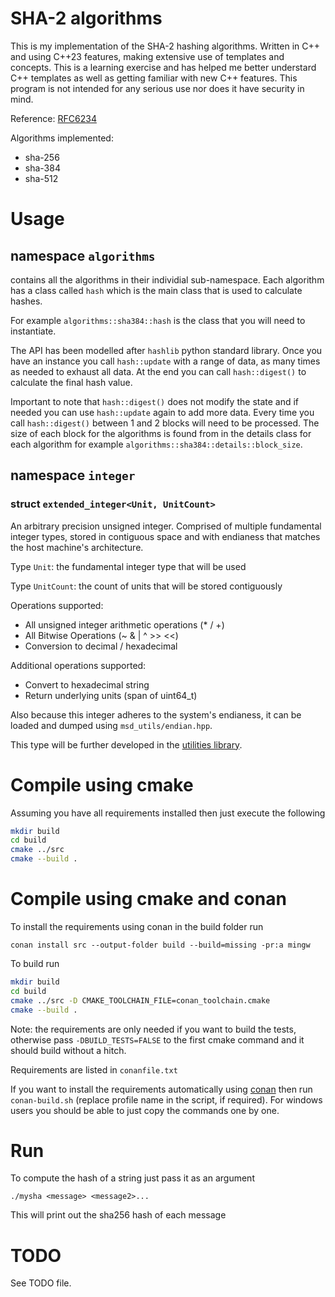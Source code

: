 # SHA-2 algorithms

This is my implementation of the SHA-2 hashing algorithms. Written in C++ and using C++23 features, making extensive use of templates and concepts.
This is a learning exercise and has helped me better understard C++ templates as well as getting familiar with new C++ features. This program is not intended for any serious use nor does it have security in mind.

Reference: [RFC6234](https://datatracker.ietf.org/doc/html/rfc6234)

Algorithms implemented:
* sha-256
* sha-384
* sha-512

# Usage

## namespace `algorithms`

contains all the algorithms in their individial sub-namespace. Each algorithm has a class called `hash` which is the main class that is used to calculate hashes. 

For example `algorithms::sha384::hash` is the class that you will need to instantiate.

The API has been modelled after `hashlib` python standard library. Once you have an instance you call `hash::update` with a range of data, as many times as needed to exhaust all data. At the end you can call `hash::digest()` to calculate the final hash value.

Important to note that `hash::digest()` does not modify the state and if needed you can use `hash::update` again to add more data. Every time you call `hash::digest()` between 1 and 2 blocks will need to be processed. The size of each block for the algorithms is found from in the details class for each algorithm for example `algorithms::sha384::details::block_size`.

## namespace `integer`

### struct `extended_integer<Unit, UnitCount>`

An arbitrary precision unsigned integer. Comprised of multiple fundamental integer types, stored in contiguous space and with endianess that matches the host machine's architecture.

Type `Unit`: the fundamental integer type that will be used

Type `UnitCount`: the count of units that will be stored contiguously

Operations supported:
* All unsigned integer arithmetic operations (* / +)
* All Bitwise Operations (~ & | ^ >> <<)
* Conversion to decimal / hexadecimal

Additional operations supported:
* Convert to hexadecimal string
* Return underlying units (span of uint64_t)

Also because this integer adheres to the system's endianess, it can be loaded
and dumped using `msd_utils/endian.hpp`.

This type will be further developed in the [utilities library](https://github.com/msd/cpp-utils).

# Compile using cmake

Assuming you have all requirements installed then just execute the following

```bash
mkdir build
cd build
cmake ../src
cmake --build .
```

# Compile using cmake and conan

To install the requirements using conan in the build folder run

`conan install src --output-folder build --build=missing -pr:a mingw`

To build run

```bash
mkdir build
cd build
cmake ../src -D CMAKE_TOOLCHAIN_FILE=conan_toolchain.cmake
cmake --build .
```

Note: the requirements are only needed if you want to build the tests, otherwise pass `-DBUILD_TESTS=FALSE`
to the first cmake command and it should build without a hitch.

Requirements are listed in `conanfile.txt`

If you want to install the requirements automatically using [conan](https://github.com/conan-io/conan)
then run `conan-build.sh` (replace profile name in the script, if required). For windows users you should
be able to just copy the commands one by one.

# Run

To compute the hash of a string just pass it as an argument

`./mysha <message> <message2>...`

This will print out the sha256 hash of each message

# TODO

See TODO file.
